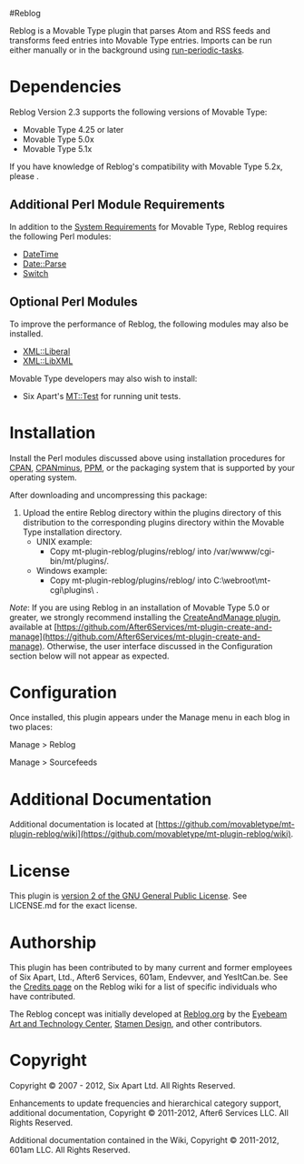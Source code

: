 #Reblog

Reblog is a Movable Type plugin that parses Atom and RSS feeds and transforms feed entries into Movable Type entries. Imports can be run either manually or in the background using [run-periodic-tasks](http://www.movabletype.org/documentation/administrator/setting-up-run-periodic-taskspl.html).

# Dependencies

Reblog Version 2.3 supports the following versions of Movable Type:

* Movable Type 4.25 or later
* Movable Type 5.0x
* Movable Type 5.1x

If you have knowledge of Reblog's compatibility with Movable Type 5.2x, please .

## Additional Perl Module Requirements

In addition to the [System Requirements](http://www.movabletype.org/documentation/system-requirements.html) for Movable Type, Reblog requires the following Perl modules:

* [DateTime](http://search.cpan.org/~drolsky/DateTime-0.78/lib/DateTime.pm)
* [Date::Parse](http://search.cpan.org/~gbarr/TimeDate-1.20/lib/Date/Parse.pm)
* [Switch](http://search.cpan.org/~rgarcia/Switch-2.16/Switch.pm)

## Optional Perl Modules

To improve the performance of Reblog, the following modules may also be installed.

* [XML::Liberal](http://search.cpan.org/~miyagawa/XML-Liberal-0.22/lib/XML/Liberal.pm)
* [XML::LibXML](http://search.cpan.org/~shlomif/XML-LibXML-2.0012/LibXML.pod)

Movable Type developers may also wish to install:

* Six Apart's [MT::Test](https://github.com/movabletype/movable-type-test) for running unit tests.

# Installation

Install the Perl modules discussed above using installation procedures for [CPAN](http://www.cpan.org), [CPANminus](https://raw.github.com/miyagawa/cpanminus/master/cpanm), [PPM](http://code.activestate.com/ppm/), or the packaging system that is supported by your operating system.

After downloading and uncompressing this package:

1. Upload the entire Reblog directory within the plugins directory of this distribution to the corresponding plugins directory within the Movable Type installation directory.
    * UNIX example:
        * Copy mt-plugin-reblog/plugins/reblog/ into /var/wwww/cgi-bin/mt/plugins/.
    * Windows example:
        * Copy mt-plugin-reblog/plugins/reblog/ into C:\webroot\mt-cgi\plugins\ .

*Note*: If you are using Reblog in an installation of Movable Type 5.0 or greater, we strongly recommend installing the [CreateAndManage plugin](https://github.com/After6Services/mt-plugin-create-and-manage), available at [https://github.com/After6Services/mt-plugin-create-and-manage](https://github.com/After6Services/mt-plugin-create-and-manage).  Otherwise, the user interface discussed in the Configuration section below will not appear as expected.

# Configuration

Once installed, this plugin appears under the Manage menu in each blog in two places:

Manage > Reblog

Manage > Sourcefeeds

# Additional Documentation

Additional documentation is located at [https://github.com/movabletype/mt-plugin-reblog/wiki](https://github.com/movabletype/mt-plugin-reblog/wiki).

# License

This plugin is [version 2 of the GNU General Public License](http://opensource.org/licenses/GPL-2.0).   See LICENSE.md for the exact license.

# Authorship

This plugin has been contributed to by many current and former employees of Six Apart, Ltd., After6 Services, 601am, Endevver, and YesItCan.be.  See the [Credits page](https://github.com/movabletype/mt-plugin-reblog/wiki/Credits) on the Reblog wiki for a list of specific individuals who have contributed.

The Reblog concept was initially developed at [Reblog.org](http://www.reblog.org/) by the [Eyebeam Art and Technology Center](http://www.eyebeam.org/), [Stamen Design](http://stamen.com/), and other contributors. 

# Copyright

Copyright © 2007 - 2012, Six Apart Ltd.  All Rights Reserved.

Enhancements to update frequencies and hierarchical category support, additional documentation, Copyright © 2011-2012, After6 Services LLC.  All Rights Reserved.

Additional documentation contained in the Wiki, Copyright © 2011-2012, 601am LLC.  All Rights Reserved.
